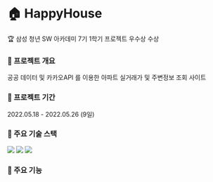 # 🏠 HappyHouse
🏆 삼성 청년 SW 아카데미 7기 1학기 프로젝트 우수상 수상

### 📌 프로젝트 개요

공공 데이터 및 카카오API 를 이용한 아파트 실거래가 및 주변정보 조회 사이트
### 📌 프로젝트 기간

2022.05.18 - 2022.05.26 (9일)
### 📌 주요 기술 스택

<p><img src="https://img.shields.io/badge/Vue.js-4FC08D?style=for-the-badge&logo=Vue.js&logoColor=white">
<img src="https://img.shields.io/badge/SpringBoot-6DB33F?style=for-the-badge&logo=SpringBoot&logoColor=white">
<img src="https://img.shields.io/badge/MySQL-4479A1?style=for-the-badge&logo=MySQLt&logoColor=white"></p>


### 📌 주요 기능
